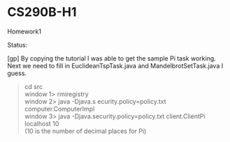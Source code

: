 # CS290B-H1
Homework1


  


Status:  

[gp] By copying the tutorial I was able to get the sample Pi task working. Next we need to fill in EuclideanTspTask.java and MandelbrotSetTask.java I guess.

 > cd src  
 window 1> rmiregistry  
 window 2> java -Djava.s ecurity.policy=policy.txt computer.ComputerImpl  
 window 3> java -Djava.security.policy=policy.txt client.ClientPi localhost 10  
 (10 is the number of decimal places for Pi)  